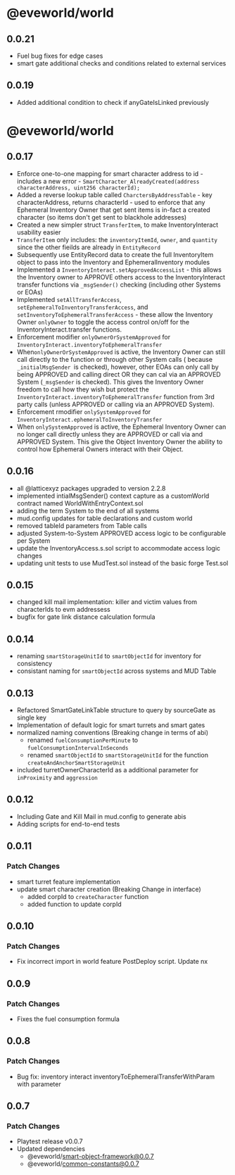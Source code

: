 # @eveworld/world
## 0.0.21
- Fuel bug fixes for edge cases
- smart gate additional checks and conditions related to external services

## 0.0.19
- Added additional condition to check if anyGateIsLinked previously

# @eveworld/world
## 0.0.17
- Enforce one-to-one mapping for smart character address to id - includes a new error - `SmartCharacter_AlreadyCreated(address characterAddress, uint256 characterId);`
- Added a reverse lookup table called `CharctersByAddressTable` - key characterAddress, returns characterId - used to enforce that any Ephemeral Inventory Owner that get sent items is in-fact a created character (so items don't get sent to blackhole addresses)
- Created a new simpler struct `TransferItem`, to make InventoryInteract usability easier
- `TransferItem` only includes: the `inventoryItemId`, `owner`, and `quantity` since the other fieilds are already in `EntityRecord`
- Subsequently use EntityRecord data to create the full InventoryItem object to pass into the Inventory and EphemeralInventory modules
- Implemented a `InventoryInteract.setApprovedAccessList` - this allows the Inventory owner to APPROVE others access to the InventoryInteract transfer functions via `_msgSender()` checking (including other Systems or EOAs)
- Implemented `setAllTransferAccess`, `setEphemeralToInventoryTransferAccess`, and `setInventoryToEphemeralTransferAccess` - these allow the Inventory Owner `onlyOwner` to toggle the access control on/off for the InventoryInteract.transfer functions.
- Enforcement modifier `onlyOwnerOrSystemApproved` for `InventoryInteract.inventoryToEphemeralTransfer` 
- When`onlyOwnerOrSystemApproved` is active, the Inventory Owner can still call directly to the function or through other System calls ( because `_initialMsgSender `is checked), however, other EOAs can only call by being APPROVED and calling direct OR they can cal via an APPROVED System (`_msgSender` is checked). This gives the Inventory Owner freedom to call how they wish but protect the `InventoryInteract.inventoryToEphemeralTransfer` function from 3rd party calls (unless APPROVED or calling via an APPROVED System).
- Enforcement rmodifier `onlySystemApproved` for `InventoryInteract.ephemeralToInventoryTransfer`
-  When `onlySystemApproved` is active, the Ephemeral Inventory Owner can no longer call directly unless they are APPROVED or call via and APPROVED System. This give the Object Inventory Owner the ability to control how Ephemeral Owners interact with their Object.

## 0.0.16
- all @latticexyz packages upgraded to version 2.2.8
- implemented intialMsgSender() context capture as a customWorld contract named WorldWithEntryContext.sol
- adding the term System to the end of all systems
- mud.config updates for table declarations and custom world
- removed tableId parameters from Table calls
- adjusted System-to-System APPROVED access logic to be configurable per System
- update the InventoryAccess.s.sol script to accommodate access logic changes
- updating unit tests to use MudTest.sol instead of the basic forge Test.sol

## 0.0.15
- changed kill mail implementation: killer and victim values from characterIds to evm addressess
- bugfix for gate link distance calculation formula

## 0.0.14
- renaming `smartStorageUnitId` to  `smartObjectId` for inventory for consistency 
- consistant naming for `smartObjectId` across systems and MUD Table

## 0.0.13
- Refactored SmartGateLinkTable structure to query by sourceGate as single key
- Implementation of default logic for smart turrets and smart gates
- normalized naming conventions (Breaking change in terms of abi)
  - renamed `fuelConsumptionPerMinute` to `fuelConsumptionIntervalInSeconds`
  - renamed `smartObjectId` to `smartStorageUnitId` for the function `createAndAnchorSmartStorageUnit`
- included turretOwnerCharacterId as a additional parameter for `inProximity` and `aggression`

## 0.0.12
- Including Gate and Kill Mail in mud.config to generate abis 
- Adding scripts for end-to-end tests 

## 0.0.11

### Patch Changes

- smart turret feature implementation
- update smart character creation (Breaking Change in interface)
  - added corpId to `createCharacter` function
  - added function to update corpId
  
## 0.0.10

### Patch Changes

- Fix incorrect import in world feature PostDeploy script.
  Update nx

## 0.0.9

### Patch Changes

- Fixes the fuel consumption formula

## 0.0.8

### Patch Changes

- Bug fix: inventory interact inventoryToEphemeralTransferWithParam with parameter

## 0.0.7

### Patch Changes

- Playtest release v0.0.7
- Updated dependencies
  - @eveworld/smart-object-framework@0.0.7
  - @eveworld/common-constants@0.0.7
